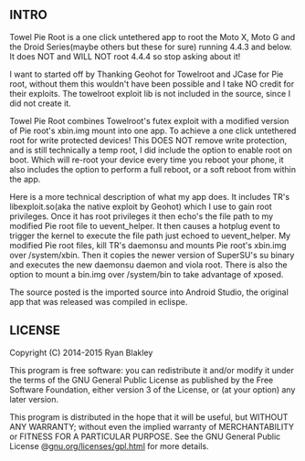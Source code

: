 INTRO
-------

Towel Pie Root is a one click untethered app to root the Moto X, Moto G and the Droid Series(maybe others but these for sure) running 4.4.3 and below. It does NOT and WILL NOT root 4.4.4 so stop asking about it!

I want to started off by Thanking Geohot for Towelroot and JCase for Pie root, without them this wouldn't have been possible and I take NO credit for their exploits.  The towelroot exploit lib is not included in the source, since I did not create it.

Towel Pie Root combines Towelroot's futex exploit with a modified version of Pie root's xbin.img mount into one app. To achieve a one click untethered root for write protected devices! This DOES NOT remove write protection, and is still technically a temp root, I did include the option to enable root on boot. Which will re-root your device every time you reboot your phone, it also includes the option to perform a full reboot, or a soft reboot from within the app.

Here is a more technical description of what my app does. It includes TR's libexploit.so(aka the native exploit by Geohot) which I use to gain root privileges. Once it has root privileges it then echo's the file path to my modified Pie root file to uevent_helper. It then causes a hotplug event to trigger the kernel to execute the file path just echoed to uevent_helper. My modified Pie root files, kill TR's daemonsu and mounts Pie root's xbin.img over /system/xbin. Then it copies the newer version of SuperSU's su binary and executes the new daemonsu daemon and viola root.  There is also the option to mount a bin.img over /system/bin to take advantage of xposed.  

The source posted is the imported source into Android Studio, the original app that was released was compiled in eclispe.


LICENSE
-------

Copyright (C) 2014-2015 Ryan Blakley

This program is free software: you can redistribute it and/or modify
it under the terms of the GNU General Public License as published by
the Free Software Foundation, either version 3 of the License, or
(at your option) any later version.

This program is distributed in the hope that it will be useful,
but WITHOUT ANY WARRANTY; without even the implied warranty of
MERCHANTABILITY or FITNESS FOR A PARTICULAR PURPOSE. See the GNU
General Public License @[gnu.org/licenses/gpl.html](http://gnu.org/licenses/gpl.html>) for more details.

